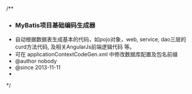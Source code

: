 /**
 * <h3>MyBatis项目基础编码生成器</h3>
 * 自动根据数据表生成基本的代码，如pojo对象，web, service, dao三层的curd方法代码, 及相关AngularJs前端逻辑代码 等。
 * 可在 applicationContextCodeGen.xml 中修改数据库配置及包名前缀
 * @author nobody
 * @since 2013-11-11
 * 
 */
